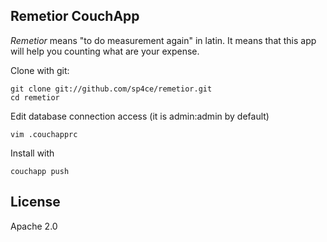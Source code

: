 ## Remetior CouchApp

_Remetior_ means "to do measurement again" in latin. It means that this app will help you counting what are your expense. 

Clone with git:

    git clone git://github.com/sp4ce/remetior.git
    cd remetior 

Edit database connection access (it is admin:admin by default)

    vim .couchapprc

Install with 
    
    couchapp push 

## License

Apache 2.0
